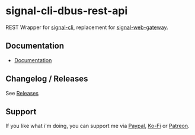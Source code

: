 # signal-cli-dbus-rest-api

REST Wrapper for [signal-cli](https://github.com/AsamK/signal-cli), replacement for [signal-web-gateway](https://gitlab.com/morph027/signal-web-gateway).

## Documentation

* [Documentation](https://morph027.gitlab.io/signal-cli-dbus-rest-api)

## Changelog / Releases

See [Releases](https://gitlab.com/morph027/signal-cli-dbus-rest-api/-/releases)

## Support

If you like what i'm doing, you can support me via [Paypal](https://paypal.me/morph027), [Ko-Fi](https://ko-fi.com/morph027) or [Patreon](https://www.patreon.com/morph027).
